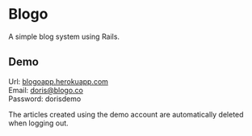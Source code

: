 # Blogo

A simple blog system using Rails.

## Demo

Url: [blogoapp.herokuapp.com](https://blogoapp.herokuapp.com)  
Email: doris@blogo.co  
Password: dorisdemo

The articles created using the demo account are automatically deleted when logging out.
